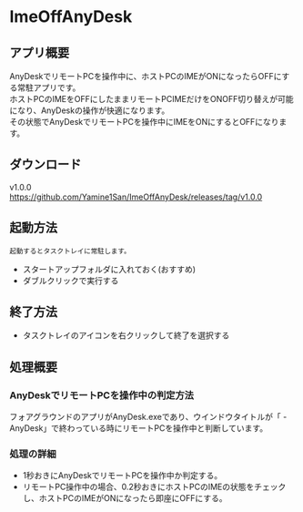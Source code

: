 # ImeOffAnyDesk

## アプリ概要

AnyDeskでリモートPCを操作中に、ホストPCのIMEがONになったらOFFにする常駐アプリです。
<br>ホストPCのIMEをOFFにしたままリモートPCIMEだけをONOFF切り替えが可能になり、AnyDeskの操作が快適になります。
<br>その状態でAnyDeskでリモートPCを操作中にIMEをONにするとOFFになります。

## ダウンロード

v1.0.0<br>
https://github.com/Yamine1San/ImeOffAnyDesk/releases/tag/v1.0.0


## 起動方法

`起動するとタスクトレイに常駐します。`

* スタートアップフォルダに入れておく(おすすめ)
* ダブルクリックで実行する 


## 終了方法

* タスクトレイのアイコンを右クリックして終了を選択する<br>


## 処理概要


### AnyDeskでリモートPCを操作中の判定方法

フォアグラウンドのアプリがAnyDesk.exeであり、ウインドウタイトルが「 - AnyDesk」で終わっている時にリモートPCを操作中と判断しています。

### 処理の詳細

* 1秒おきにAnyDeskでリモートPCを操作中か判定する。
* リモートPC操作中の場合、0.2秒おきにホストPCのIMEの状態をチェックし、ホストPCのIMEがONになったら即座にOFFにする。

